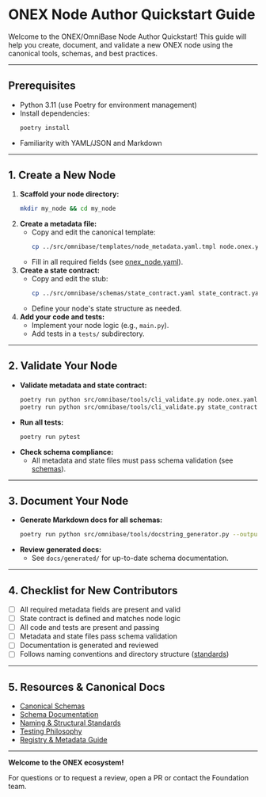 <!-- === OmniNode:Metadata ===
metadata_version: 0.1.0
protocol_version: 1.1.0
owner: OmniNode Team
copyright: OmniNode Team
schema_version: 1.1.0
name: quickstart.md
version: 1.0.0
uuid: 1680469e-7c76-4369-a7be-898753293457
author: OmniNode Team
created_at: 2025-05-28T12:40:27.012631
last_modified_at: 2025-05-28T17:20:06.327198
description: Stamped by ONEX
state_contract: state_contract://default
lifecycle: active
hash: 31406cf8cffc0f398f5902db158abcf078f1818a66ffe455399164ff8882e9d5
entrypoint: python@quickstart.md
runtime_language_hint: python>=3.11
namespace: omnibase.stamped.quickstart
meta_type: tool
<!-- === /OmniNode:Metadata === -->


# ONEX Node Author Quickstart Guide

Welcome to the ONEX/OmniBase Node Author Quickstart! This guide will help you create, document, and validate a new ONEX node using the canonical tools, schemas, and best practices.

---

## Prerequisites
- Python 3.11 (use Poetry for environment management)
- Install dependencies:
  ```bash
  poetry install
  ```
- Familiarity with YAML/JSON and Markdown

---

## 1. Create a New Node

1. **Scaffold your node directory:**
   ```bash
   mkdir my_node && cd my_node
   ```
2. **Create a metadata file:**
   - Copy and edit the canonical template:
     ```bash
     cp ../src/omnibase/templates/node_metadata.yaml.tmpl node.onex.yaml
     ```
   - Fill in all required fields (see [onex_node.yaml](../src/omnibase/schemas/onex_node.yaml)).
3. **Create a state contract:**
   - Copy and edit the stub:
     ```bash
     cp ../src/omnibase/schemas/state_contract.yaml state_contract.yaml
     ```
   - Define your node's state structure as needed.
4. **Add your code and tests:**
   - Implement your node logic (e.g., `main.py`).
   - Add tests in a `tests/` subdirectory.

---

## 2. Validate Your Node

- **Validate metadata and state contract:**
  ```bash
  poetry run python src/omnibase/tools/cli_validate.py node.onex.yaml
  poetry run python src/omnibase/tools/cli_validate.py state_contract.yaml
  ```
- **Run all tests:**
  ```bash
  poetry run pytest
  ```
- **Check schema compliance:**
  - All metadata and state files must pass schema validation (see [schemas](../src/omnibase/schemas/)).

---

## 3. Document Your Node

- **Generate Markdown docs for all schemas:**
  ```bash
  poetry run python src/omnibase/tools/docstring_generator.py --output-dir docs/generated --verbose
  ```
- **Review generated docs:**
  - See `docs/generated/` for up-to-date schema documentation.

---

## 4. Checklist for New Contributors

- [ ] All required metadata fields are present and valid
- [ ] State contract is defined and matches node logic
- [ ] All code and tests are present and passing
- [ ] Metadata and state files pass schema validation
- [ ] Documentation is generated and reviewed
- [ ] Follows naming conventions and directory structure ([standards](./standards.md))

---

## 5. Resources & Canonical Docs
- [Canonical Schemas](../src/omnibase/schemas/)
- [Schema Documentation](./generated/)
- [Naming & Structural Standards](./standards.md)
- [Testing Philosophy](./testing.md)
- [Registry & Metadata Guide](./registry.md)

---

**Welcome to the ONEX ecosystem!**

For questions or to request a review, open a PR or contact the Foundation team.
